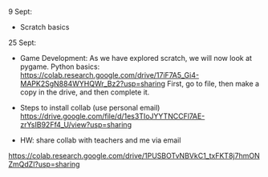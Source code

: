 9 Sept:
- Scratch basics

25 Sept:
- Game Development: As we have explored scratch, we will now look at pygame.
Python basics: 
https://colab.research.google.com/drive/17iF7A5_Gi4-MAPK2SgN884WYHQWr_Bz2?usp=sharing
First, go to file, then make a copy in the drive, and then complete it.

- Steps to install collab (use personal email) 
https://drive.google.com/file/d/1es3TIoJYYTNCCFl7AE-zrYsIB92Ff4_U/view?usp=sharing
- HW: share collab with teachers and me via email


https://colab.research.google.com/drive/1PUSBOTvNBVkC1_txFKT8j7hmONZmQdZl?usp=sharing

